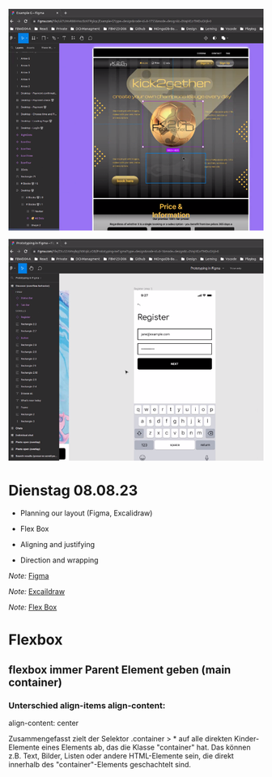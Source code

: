 ![Alt text](image.png)

![Alt text](image-1.png)

# Dienstag 08.08.23

- Planning our layout (Figma, Excalidraw)

- Flex Box

- Aligning and justifying

- Direction and wrapping

_Note:_ [Figma](https://www.figma.com/)

_Note:_ [Excaildraw](https://excalidraw.com/)

_Note:_ [Flex Box](https://css-tricks.com/snippets/css/a-guide-to-flexbox/)


# Flexbox

## flexbox immer Parent Element geben (main container)

### Unterschied align-items align-content:

align-content: center

Zusammengefasst zielt der Selektor .container > * auf alle direkten Kinder-Elemente eines Elements ab, das die Klasse "container" hat. Das können z.B. Text, Bilder, Listen oder andere HTML-Elemente sein, die direkt innerhalb des "container"-Elements geschachtelt sind.



